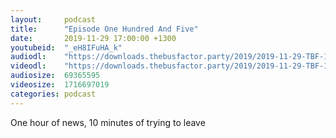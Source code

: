 ```yaml
---
layout:     podcast
title:      "Episode One Hundred And Five"
date:       2019-11-29 17:00:00 +1300
youtubeid:  "_eH8IFuHA_k"
audiodl:    "https://downloads.thebusfactor.party/2019/2019-11-29-TBF-105.mp3"
videodl:    "https://downloads.thebusfactor.party/2019/2019-11-29-TBF-105.mp4"
audiosize:  69365595
videosize:  1716697019
categories: podcast
---
```

One hour of news, 10 minutes of trying to leave
